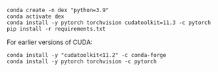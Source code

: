 ```
conda create -n dex "python=3.9"
conda activate dex
conda install -y pytorch torchvision cudatoolkit=11.3 -c pytorch
pip install -r requirements.txt
```

For earlier versions of CUDA:
```
conda install -y "cudatoolkit<11.2" -c conda-forge
conda install -y pytorch torchvision -c pytorch
```
